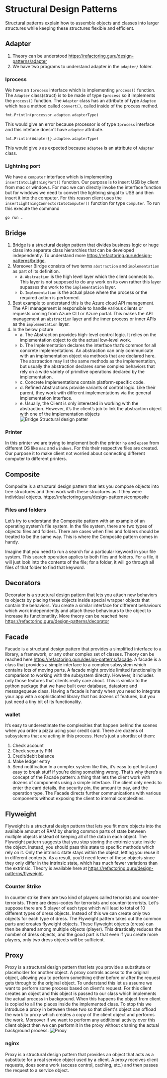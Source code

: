 # Structural Design Patterns
Structural patterns explain how to assemble objects and classes into larger structures while keeping these structures flexible and efficient.

## Adapter
1. Theory can be understood https://refactoring.guru/design-patterns/adapter
2. We have two programs to understand adapter in the `adapter/` folder.

### Iprocess
We have an `Iprocess` interface which is implementing `process()` function. The `Adapter` class(struct) is to be made of type `Iprocess` so it implements the `process()` function. The `Adapter` class has an attribute of type `Adaptee` which has a method called `convert()`, called inside of the process method.
```
fmt.Println(processor.adaptee.adapterType)
```
This would give an error because processor is of type `Iprocess` interface and this inteface doesn't have `adaptee` attribute. 
```
fmt.Println(Adapter{}.adaptee.adapterType)
```
This would give `0` as expected because `adaptee` is an attribute of `Adapter` class.

### Lightning port
We have a `computer` interface which is implementing `insertIntoLightningPort()` function. Our purpose is to insert USB by client from mac or windows. For mac we can directly invoke the interface function but for windows we need to convert the lightning singal to USB and then insert it into the computer. For this reason client uses the `insertLightningConnectorIntoComputer()` function for type `Computer`. To run this execute the command
```
go run .
```

## Bridge
1. Bridge is a structural design pattern that divides business logic or huge class into separate class hierarchies that can be developed independently. To understand more https://refactoring.guru/design-patterns/bridge.
2. Moreover Birdge consists of two terms `abstraction` and `implementation` as part of its definition.
    * a. `Abstraction` is the high level layer which the client connects to. This layer is not supposed to do any work on its own rather this layer supasses the work to the `implementation` layer.
    * b. `Implementation` is the actual place where the process or the required action is performed.
3. Best example to understand this is the Azure cloud API management. The API management is responsible to handle various clients or requests coming from Azure CLI or Azure portal. This makes the API management an `abstraction` layer and the inner process or inner APIs as the `implementation` layer.
4. In the below picture 
    * a. The Abstraction provides high-level control logic. It relies on the implementation object to do the actual low-level work.
    * b. The Implementation declares the interface that’s common for all concrete implementations. An abstraction can only communicate with an implementation object via methods that are declared here. The abstraction may list the same methods as the implementation, but usually the abstraction declares some complex behaviors that rely on a wide variety of primitive operations declared by the implementation. 
    * c. Concrete Implementations contain platform-specific code.
    * d. Refined Abstractions provide variants of control logic. Like their parent, they work with different implementations via the general implementation interface.
    * e. Usually, the Client is only interested in working with the abstraction. However, it’s the client’s job to link the abstraction object with one of the implementation objects
    ![Bridge Structural design patter](../images/bridge.png)

### Printer
In this printer we are trying to implement both the printer `hp` and `epson` from different OS like `mac` and `windows`. For this their respective files are created. Our purpose it to make client not worried about connecting different computer to different printers.

## Composite
Composite is a structural design pattern that lets you compose objects into tree structures and then work with these structures as if they were individual objects. https://refactoring.guru/design-patterns/composite

### Files and folders
Let’s try to understand the Composite pattern with an example of an operating system’s file system. In the file system, there are two types of objects: files and folders. There are cases when files and folders should be treated to be the same way. This is where the Composite pattern comes in handy.

Imagine that you need to run a search for a particular keyword in your file system. This search operation applies to both files and folders. For a file, it will just look into the contents of the file; for a folder, it will go through all files of that folder to find that keyword.

## Decorators
Decorator is a structural design pattern that lets you attach new behaviors to objects by placing these objects inside special wrapper objects that contain the behaviors.
You create a similar interface for different behaviours which work independently and attach these behaviours to the object to increase its functionatlity. More theory can be reached here https://refactoring.guru/design-patterns/decorator

## Facade
Facade is a structural design pattern that provides a simplified interface to a library, a framework, or any other complex set of classes. Theory can be reached here https://refactoring.guru/design-patterns/facade.
A facade is a class that provides a simple interface to a complex subsystem which contains lots of moving parts. A facade might provide limited functionality in comparison to working with the subsystem directly. However, it includes only those features that clients really care about. This is similar to the python package that we have built over database, datastore and messagequeue class. Having a facade is handy when you need to integrate your app with a sophisticated library that has dozens of features, but you just need a tiny bit of its functionality.

### wallet
It’s easy to underestimate the complexities that happen behind the scenes when you order a pizza using your credit card. There are dozens of subsystems that are acting in this process. Here’s just a shortlist of them:

1. Check account
2. Check security PIN
3. Credit/debit balance
4. Make ledger entry
5. Send notification
In a complex system like this, it’s easy to get lost and easy to break stuff if you’re doing something wrong. That’s why there’s a concept of the Facade pattern: a thing that lets the client work with dozens of components using a simple interface. The client only needs to enter the card details, the security pin, the amount to pay, and the operation type. The Facade directs further communications with various components without exposing the client to internal complexities.

## Flyweight
Flyweight is a structural design pattern that lets you fit more objects into the available amount of RAM by sharing common parts of state between multiple objects instead of keeping all of the data in each object. The Flyweight pattern suggests that you stop storing the extrinsic state inside the object. Instead, you should pass this state to specific methods which rely on it. Only the intrinsic state stays within the object, letting you reuse it in different contexts. As a result, you’d need fewer of these objects since they only differ in the intrinsic state, which has much fewer variations than the extrinsic. Theory is available here at https://refactoring.guru/design-patterns/flyweight.

### Counter Strike
In counter strike there are two kind of players called terrorists and counter-terrorists. There are dress-codes for terrorists and counter-terrorists.
Let's suppose there are 5 player of each type which will lead to total of 10 different types of dress objects. Instead of this we can create only two objects for each type of dress.
The Flyweight pattern takes out the common parts and creates flyweight objects. These flyweight objects (dress) can then be shared among multiple objects (player). This drastically reduces the number of dress objects, and the good part is that even if you create more players, only two dress objects will be sufficient.


## Proxy
Proxy is a structural design pattern that lets you provide a substitute or placeholder for another object. A proxy controls access to the original object, allowing you to perform something either before or after the request gets through to the original object. To understand this let us assume we want to perform some process based on client's request. For this client creates an object and this object is passed to our class which implements the actual process in background. When this happens the object from client is copied to all the places inside the implemented class. To stop this we introduce a proxy in between these two so that client's object can offload the work to proxy which creates a copy of the client object and performs the work. Moreover if we want to perform any additional activity over this client object then we can perform it in the proxy without chaning the actual background process.
![Proxy](../images/proxy.png) 

### nginx
Proxy is a structural design pattern that provides an object that acts as a substitute for a real service object used by a client. A proxy receives client requests, does some work (access control, caching, etc.) and then passes the request to a service object.